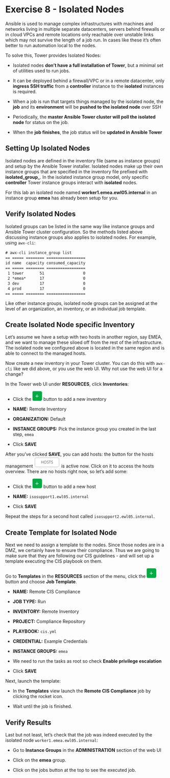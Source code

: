 # Exercise 8 - Isolated Nodes

Ansible is used to manage complex infrastructures with machines and
networks living in multiple separate datacenters, servers behind
firewalls or in cloud VPCs and remote locations only reachable over
unstable links which may not survive the length of a job run. In cases
like these it’s often better to run automation local to the nodes.

To solve this, Tower provides Isolated Nodes:

  - Isolated nodes **don’t have a full installation of Tower**, but a
    minimal set of utilities used to run jobs.

  - It can be deployed behind a firewall/VPC or in a remote datacenter,
    only **ingress SSH traffic** from a **controller** instance to the
    **isolated** instances is required.

  - When a job is run that targets things managed by the isolated node,
    the **job** and its **environment** will be **pushed to the isolated
    node** over SSH

  - Periodically, the **master Ansible Tower cluster will poll the
    isolated node** for status on the job.

  - When the **job finishes**, the job status will be **updated in
    Ansible Tower**

## Setting Up Isolated Nodes

Isolated nodes are defined in the inventory file (same as instance
groups) and setup by the Ansible Tower installer. Isolated nodes make up
their own instance groups that are specified in the inventory file
prefixed with **isolated\_group\_**. In the isolated instance group
model, only specific **controller** Tower instance groups interact with
**isolated** nodes.

For this lab an isolated node named **worker1.emea.ewl05.internal** in
an instance group **emea** has already been setup for you.

## Verify Isolated Nodes

Isolated groups can be listed in the same way like instance groups and
Ansible Tower cluster configuration. So the methods listed above
discussing instance groups also applies to isolated nodes. For example,
using `awx-cli`:

    # awx-cli instance_group list
    == ===== ======== =================
    id name  capacity consumed_capacity
    == ===== ======== =================
     1 tower       51                 0
     2 *emea*      17                 0
     3 dev         17                 0
     4 prod        17                 0
    == ===== ======== =================

Like other instance groups, isolated node groups can be assigned at the
level of an organization, an inventory, or an individual job template.

## Create Isolated Node specific Inventory

Let’s assume we have a setup with two hosts in another region, say EMEA,
and we want to manage these siloed off from the rest of the
infrastructure. The isolated node we configured above is located in the
same region and is able to connect to the managed hosts.

Now create a new inventory in your Tower cluster. You can do this with
`awx-cli` like we did above, or you use the web UI. Why not use the web
UI for a change?

In the Tower web UI under **RESOURCES**, click **Inventories**:

  - Click the ![plus](../../images/green_plus.png) button to add a new
    inventory

  - **NAME:** Remote Inventory

  - **ORGANIZATION:** Default

  - **INSTANCE GROUPS:** Pick the instance group you created in the last
    step, `emea`

  - Click **SAVE**

After you’ve clicked **SAVE**, you can add hosts: the button for the
hosts management ![hosts](../../images/tower_hosts.png) is active now. Click on
it to access the hosts overview. There are no hosts right now, so let’s
add some:

  - Click the ![plus](../../images/green_plus.png) button to add a new host

  - **NAME:** `isosupport1.ewl05.internal`

  - Click **SAVE**

Repeat the steps for a second host called `isosupport2.ewl05.internal`.

## Create Template for Isolated Node

Next we need to assign a template to the nodes. Since those nodes are in
a DMZ, we certainly have to ensure their compliance. Thus we are going
to make sure that they are following our CIS guidelines - and will set
up a template executing the CIS playbook on them.

Go to **Templates** in the **RESOURCES** section of the menu, click the
![plus](../../images/green_plus.png) button and choose **Job Template**.

  - **NAME:** Remote CIS Compliance

  - **JOB TYPE:** Run

  - **INVENTORY:** Remote Inventory

  - **PROJECT:** Compliance Repository

  - **PLAYBOOK:** `cis.yml`

  - **CREDENTIAL:** Example Credentials

  - **INSTANCE GROUPS:** `emea`

  - We need to run the tasks as root so check **Enable privilege
    escalation**

  - Click **SAVE**

Next, launch the template:

  - In the **Templates** view launch the **Remote CIS Compliance** job
    by clicking the rocket icon.

  - Wait until the job is finished.

## Verify Results

Last but not least, let’s check that the job was indeed executed by the
isolated node `worker1.emea.ewl05.internal`:

  - Go to **Instance Groups** in the **ADMINISTRATION** section of the
    web UI

  - Click on the **emea** group.

  - Click on the jobs button at the top to see the executed job.
